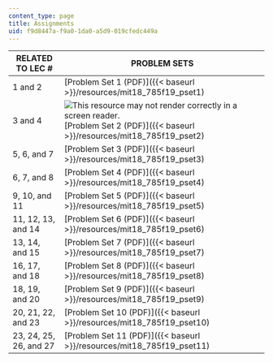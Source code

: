 ```yaml
---
content_type: page
title: Assignments
uid: f9d8447a-f9a0-1da0-a5d9-019cfedc449a
---
```


| RELATED TO LEC # | PROBLEM SETS |
| --- | --- |
| 1 and 2 | [Problem Set 1 (PDF)]({{< baseurl >}}/resources/mit18_785f19_pset1) |
| 3 and 4 | ![This resource may not render correctly in a screen reader.](/images/inacessible.gif)[Problem Set 2 (PDF)]({{< baseurl >}}/resources/mit18_785f19_pset2) |
| 5, 6, and 7 | [Problem Set 3 (PDF)]({{< baseurl >}}/resources/mit18_785f19_pset3) |
| 6, 7, and 8 | [Problem Set 4 (PDF)]({{< baseurl >}}/resources/mit18_785f19_pset4) |
| 9, 10, and 11 | [Problem Set 5 (PDF)]({{< baseurl >}}/resources/mit18_785f19_pset5) |
| 11, 12, 13, and 14 | ﻿[Problem Set 6 (PDF)]({{< baseurl >}}/resources/mit18_785f19_pset6) |
| 13, 14, and 15 | ﻿[Problem Set 7 (PDF)]({{< baseurl >}}/resources/mit18_785f19_pset7) |
| 16, 17, and 18 | [Problem Set 8 (PDF)]({{< baseurl >}}/resources/mit18_785f19_pset8) |
| 18, 19, and 20 | [Problem Set 9 (PDF)]({{< baseurl >}}/resources/mit18_785f19_pset9) |
| 20, 21, 22, and 23 | [Problem Set 10 (PDF)]({{< baseurl >}}/resources/mit18_785f19_pset10) |
| 23, 24, 25, 26, and 27 | [Problem Set 11 (PDF)]({{< baseurl >}}/resources/mit18_785f19_pset11)